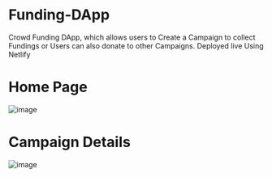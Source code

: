 # Funding-DApp
Crowd Funding DApp, which allows users to Create a Campaign to collect Fundings or Users can also donate to other Campaigns.
Deployed live Using Netlify

# Home Page
![image](https://user-images.githubusercontent.com/96972634/209402187-898c9e86-5954-47e5-91db-67738bfc1abd.png)

# Campaign Details
![image](https://user-images.githubusercontent.com/96972634/209402262-cbcd857c-e15e-4a68-a829-be4ca9dc2c6a.png)
